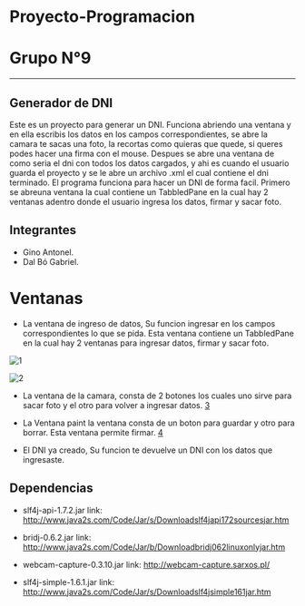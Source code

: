 # Proyecto-Programacion
# Grupo N°9
***
## Generador de DNI 
  
  Este es un proyecto para generar un DNI. Funciona abriendo una ventana y en ella escribis los datos en los campos correspondientes, se abre la camara te sacas una foto, la recortas como quieras que quede, si queres podes hacer una firma con el mouse. Despues se abre una ventana de como seria el dni con todos los datos cargados, y ahi es cuando el usuario guarda el proyecto y se le abre un archivo .xml el cual contiene el dni terminado. El programa funciona para hacer un DNI de forma facil. Primero se abreuna ventana la cual contiene un TabbledPane en la cual hay 2 ventanas adentro donde el usuario ingresa los datos, firmar y sacar foto.
## Integrantes
- Gino Antonel. 
- Dal Bó Gabriel.

# Ventanas

- La ventana de ingreso de datos, Su funcion ingresar en los campos correspondientes lo que se pida. Esta ventana contiene un TabbledPane en la cual hay 2 ventanas para ingresar datos, firmar y sacar foto.

![1](https://user-images.githubusercontent.com/29457569/30059109-1ca171a0-9214-11e7-9b89-6d12101bf92b.png)

![2](https://user-images.githubusercontent.com/29457569/30059154-52ffb536-9214-11e7-9949-f0541bc14326.png)
- La ventana de la camara, consta de 2 botones los cuales uno sirve para sacar foto y el otro para volver a ingresar datos.
[3](https://user-images.githubusercontent.com/29457569/30059184-7268d114-9214-11e7-9bb4-10f0557b5709.png)

- La Ventana paint la ventana consta de un boton para guardar y otro para borrar. Esta ventana permite firmar.
[4](https://user-images.githubusercontent.com/29457569/30059274-c8d54a32-9214-11e7-8ef8-a18937d04d7e.png)
- El DNI ya creado, Su funcion te devuelve un DNI con los datos que ingresaste.

## Dependencias
- slf4j-api-1.7.2.jar link: http://www.java2s.com/Code/Jar/s/Downloadslf4japi172sourcesjar.htm

- bridj-0.6.2.jar link: http://www.java2s.com/Code/Jar/b/Downloadbridj062linuxonlyjar.htm

- webcam-capture-0.3.10.jar link: http://webcam-capture.sarxos.pl/

- slf4j-simple-1.6.1.jar link: http://www.java2s.com/Code/Jar/s/Downloadslf4jsimple161jar.htm





